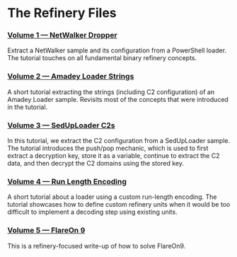 # The Refinery Files

### [Volume 1 — NetWalker Dropper][0x01]

Extract a NetWalker sample and its configuration from a PowerShell loader. The tutorial touches on all fundamental binary refinery concepts.

### [Volume 2 — Amadey Loader Strings][0x02]

A short tutorial extracting the strings (including C2 configuration) of an Amadey Loader sample. Revisits most of the concepts that were introduced in the tutorial.

### [Volume 3 — SedUpLoader C2s][0x03]

In this tutorial, we extract the C2 configuration from a SedUpLoader sample. The tutorial introduces the push/pop mechanic, which is used to first extract a decryption key, store it as a variable, continue to extract the C2 data, and then decrypt the C2 domains using the stored key.

### [Volume 4 — Run Length Encoding][0x04]

A short tutorial about a loader using a custom run-length encoding. The tutorial showcases how to define custom refinery units when it would be too difficult to implement a decoding step using existing units.

### [Volume 5 — FlareOn 9][0x05]

This is a refinery-focused write-up of how to solve FlareOn9.


[0x01]: tbr-files.v0x01.netwalker.dropper.ipynb
[0x02]: tbr-files.v0x02.amadey.loader.ipynb
[0x03]: tbr-files.v0x03.seduploader.ipynb
[0x04]: tbr-files.v0x04.run.length.encoding.ipynb
[0x05]: tbr-files.v0x05.flare.on.9.ipynb
